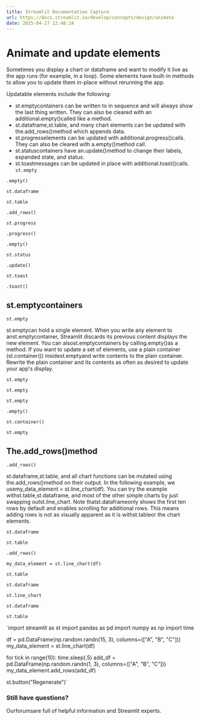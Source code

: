 ```yaml
---
title: Streamlit Documentation Capture
url: https://docs.streamlit.io/develop/concepts/design/animate
date: 2025-04-27 12:48:14
---
```


# Animate and update elements

Sometimes you display a chart or dataframe and want to modify it live as the app
runs (for example, in a loop). Some elements have built-in methods to allow you
to update them in-place without rerunning the app.

Updatable elements include the following:

- st.emptycontainers can be written to in sequence and will always show the last thing written. They can also be cleared with an
additional.empty()called like a method.
- st.dataframe,st.table, and many chart elements can be updated with the.add_rows()method which appends data.
- st.progresselements can be updated with additional.progress()calls. They can also be cleared with a.empty()method call.
- st.statuscontainers have an.update()method to change their labels, expanded state, and status.
- st.toastmessages can be updated in place with additional.toast()calls.
`st.empty`

`.empty()`

`st.dataframe`

`st.table`

`.add_rows()`

`st.progress`

`.progress()`

`.empty()`

`st.status`

`.update()`

`st.toast`

`.toast()`

## st.emptycontainers

`st.empty`

st.emptycan hold a single element. When you write any element to anst.emptycontainer, Streamlit discards its previous content
displays the new element. You can alsost.emptycontainers by calling.empty()as a method. If you want to update a set of elements, use
a plain container (st.container()) insidest.emptyand write contents to the plain container. Rewrite the plain container and its
contents as often as desired to update your app's display.

`st.empty`

`st.empty`

`st.empty`

`.empty()`

`st.container()`

`st.empty`

## The.add_rows()method

`.add_rows()`

st.dataframe,st.table, and all chart functions can be mutated using the.add_rows()method on their output. In the following example, we usemy_data_element = st.line_chart(df). You can try the example withst.table,st.dataframe, and most of the other simple charts by just swapping outst.line_chart. Note thatst.dataframeonly shows the first ten rows by default and enables scrolling for additional rows. This means adding rows is not as visually apparent as it is withst.tableor the chart elements.

`st.dataframe`

`st.table`

`.add_rows()`

`my_data_element = st.line_chart(df)`

`st.table`

`st.dataframe`

`st.line_chart`

`st.dataframe`

`st.table`

`import streamlit as st
import pandas as pd
import numpy as np
import time

df = pd.DataFrame(np.random.randn(15, 3), columns=(["A", "B", "C"]))
my_data_element = st.line_chart(df)

for tick in range(10):
    time.sleep(.5)
    add_df = pd.DataFrame(np.random.randn(1, 3), columns=(["A", "B", "C"]))
    my_data_element.add_rows(add_df)

st.button("Regenerate")`

### Still have questions?

Ourforumsare full of helpful information and Streamlit experts.
